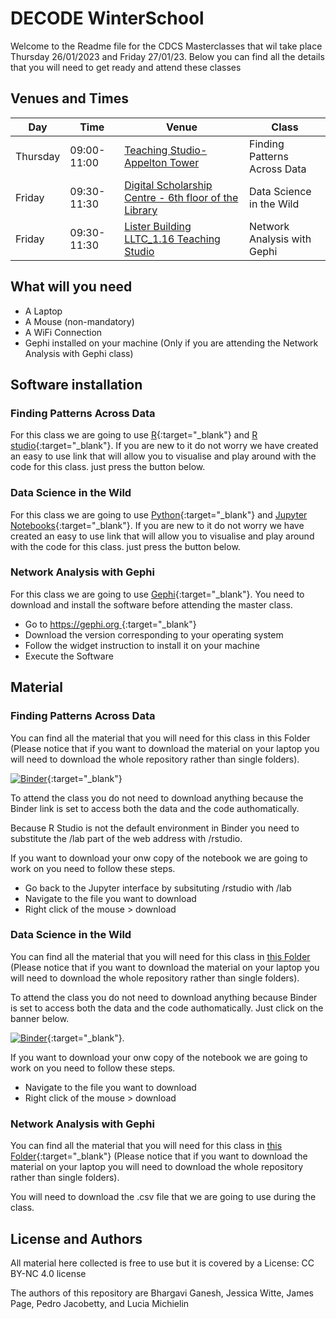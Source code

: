# DECODE WinterSchool

Welcome to the Readme file for the CDCS Masterclasses that wil take place Thursday 26/01/2023 and Friday 27/01/23. 
Below you can find all the details that you will need to get ready and attend these classes 

## Venues and Times

| **Day**      | **Time**       | **Venue**                                                 | **Class**                        |
|----------|-------------|-------------------------------------------------------|------------------------------|
| Thursday | 09:00-11:00 | [Teaching Studio- Appelton Tower](https://www.ed.ac.uk/timetabling-examinations/timetabling/room-bookings/bookable-rooms3/room/0201_01_1.02)                       | Finding Patterns Across Data |
| Friday   | 09:30-11:30 | [Digital Scholarship Centre - 6th floor of the Library](https://www.ed.ac.uk/information-services/library-museum-gallery/crc/digital-scholarship-centre) | Data Science in the Wild     |
| Friday   | 09:30-11:30 | [Lister Building LLTC_1.16 Teaching Studio](https://www.ed.ac.uk/timetabling-examinations/timetabling/room-bookings/bookable-rooms3/room/0335_01_1.16)            | Network Analysis with Gephi  |

## What will you need 
- A Laptop
- A Mouse (non-mandatory)
- A WiFi Connection 
- Gephi installed on your machine (Only if you are attending the Network Analysis with Gephi class)


## Software installation
### Finding Patterns Across Data
For this class we are going to use [R](https://www.r-project.org/){:target="_blank"} and [R studio](https://posit.co/){:target="_blank"}. If you are new to it do not worry we have created an easy to use link that will allow you to visualise and play around with the code for this class. just press the button below.

### Data Science in the Wild
For this class we are going to use [Python](https://www.python.org/){:target="_blank"} and [Jupyter Notebooks](https://jupyter.org/){:target="_blank"}. If you are new to it do not worry we have created an easy to use link that will allow you to visualise and play around with the code for this class. just press the button below.


### Network Analysis with Gephi
For this class we are going to use [Gephi](https://gephi.org/){:target="_blank"}. You need to download and install the software before attending the master class.
- Go to [https://gephi.org ](https://gephi.org/users/download/){:target="_blank"}
- Download the version corresponding to your operating system 
- Follow the widget instruction to install it on your machine 
- Execute the Software


## Material

### Finding Patterns Across Data
You can find all the material that you will need for this class in this Folder (Please notice that if you want to download the material on your laptop you will need to download the whole repository rather than single folders). 

[![Binder](https://mybinder.org/badge_logo.svg)](https://mybinder.org/v2/gh/DCS-training/DECODE-WinterSchool/HEAD){:target="_blank"}

To attend the class you do not need to download anything because the Binder link is set to access both the data and the code authomatically. 

Because R Studio is not the default environment in Binder you need to substitute the /lab part of the web address with /rstudio.

If you want to download your onw copy of the notebook we are going to work on you need to follow these steps. 
- Go back to the Jupyter interface by subsituting /rstudio with /lab
- Navigate to the file you want to download
- Right click of the mouse > download

### Data Science in the Wild
You can find all the material that you will need for this class in [this Folder](https://github.com/DCS-training/DECODE-WinterSchool/tree/main/DataScienceInTheWild) (Please notice that if you want to download the material on your laptop you will need to download the whole repository rather than single folders). 

To attend the class you do not need to download anything because Binder is set to access both the data and the code authomatically.
Just click on the banner below.

[![Binder](https://mybinder.org/badge_logo.svg)](https://mybinder.org/v2/gh/DCS-training/DECODE-WinterSchool/HEAD){:target="_blank"}.

If you want to download your onw copy of the notebook we are going to work on you need to follow these steps. 
- Navigate to the file you want to download
- Right click of the mouse > download

### Network Analysis with Gephi
You can find all the material that you will need for this class in [this Folder](https://github.com/DCS-training/DECODE-WinterSchool/tree/main/NetworkingAnalysisGephi){:target="_blank"} (Please notice that if you want to download the material on your laptop you will need to download the whole repository rather than single folders). 

You will need to download the .csv file that we are going to use during the class.


## License and Authors
All material here collected is free to use but it is covered by a License: CC BY-NC 4.0 license

The authors of this repository are Bhargavi Ganesh, Jessica Witte, James Page, Pedro Jacobetty, and Lucia Michielin
